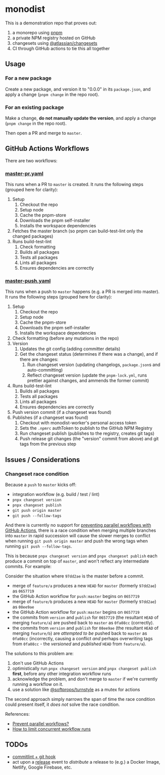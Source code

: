 # monodist

This is a demonstration repo that proves out:

1. a monorepo using [pnpm](https://pnpm.js.org/)
2. a private NPM registry hosted on GitHub
3. changesets using [@atlassian/changesets](https://github.com/atlassian/changesets)
4. CI through GitHub actions to tie this all together

## Usage

### For a new package

Create a new package, and version it to "0.0.0" in its `package.json`, and apply a change (`pnpm change` in the repo root).

### For an existing package

Make a change, **do not manually update the version**, and apply a change (`pnpm change` in the repo root).

Then open a PR and merge to `master`.

## GitHub Actions Workflows

There are two workflows:

### [master-pr.yaml](./.github/workflows/master-pr.yml)

This runs when a PR to `master` is created.
It runs the following steps (grouped here for clarity):

1. Setup
   1. Checkout the repo
   1. Setup node
   1. Cache the pnpm-store
   1. Downloads the pnpm self-installer
   1. Installs the workspace dependencies
1. Fetches the master branch (so pnpm can build-test-lint only the changed packages)
1. Runs build-test-lint
   1. Check formatting
   1. Builds all packages
   1. Tests all packages
   1. Lints all packages
   1. Ensures dependencies are correctly

### [master-push.yaml](./.github/workflows/master-push.yml)

This runs when a push to `master` happens (e.g. a PR is merged into master).
It runs the following steps (grouped here for clarity):

1. Setup
   1. Checkout the repo
   1. Setup node
   1. Cache the pnpm-store
   1. Downloads the pnpm self-installer
   1. Installs the workspace dependencies
1. Check formatting (before any mutations in the repo)
1. Version
   1. Updates the git config (adding committer details)
   1. Get the changeset status (determines if there was a change), and if there are changes:
      1. Run changeset version (updating changelogs, `package.json`s and auto-committing)
      1. Reflect changeset version (update the `pnpm-lock.yml`, runs prettier against changes, and ammends the former commit)
1. Runs build-test-lint
   1. Builds all packages
   1. Tests all packages
   1. Lints all packages
   1. Ensures dependencies are correctly
1. Push version commit (if a changeset was found)
1. Publishes (if a changeset was found)
   1. Checkout with monodist-worker's personal access token
   1. Sets the `.npmrc` authToken to publish to the GitHub NPM Registry
   1. Run changeset publish (publishes to the registry, creates git tags)
   1. Push release git changes (the "version" commit from above) and git tags from the previous step

## Issues / Considerations

### Changeset race condition

Because a `push` to `master` kicks off:

- integration workflow (e.g. build / test / lint)
- `pnpx changeset version`
- `pnpx changeset publish`
- `git push origin master`
- `git push --follow-tags`

And there is currently no support for [preventing parallel workflows with GitHub Actions](https://github.community/t/prevent-parallel-workflows/16370/7), there is a race condition when merging multiple branches into `master` in rapid succession will cause the slower merges to conflict when running `git push origin master` and push the wrong tags when running `git push --follow-tags`.

This is because `pnpx changeset version` and `pnpx changeset publish` each produce a commit on top of `master`, and won't reflect any intermediate commits. For example:

Consider the situation where `97dd2ae` is the master before a commit.

- merge of `feature/a` produces a new `HEAD` for `master` (formerly `97dd2ae`) as `0657719`
- the GitHub Action workflow for `push:master` begins on `0657719`
- merge of `feature/b` produces a new `HEAD` for `master` (formerly `97dd2ae`) as `08ee9ae`
- the GitHub Action workflow for `push:master` begins on `0657719`
- the commits from `version` and `publish` for `0657719` (the resultant `HEAD` of merging `feature/a`) are pushed back to `master` as `0fa08cc` (correctly).
- the commits from `version` and `publish` for `08ee9ae` (the resultant `HEAD` of merging `feature/b`) are _attempted to be_ pushed back to `master` as `0fa08cc` (incorrectly, causing a conflict _and_ perhaps overwriting tags from `0fa08cc` - the _versioned_ and _published_ `HEAD` from `feature/a`).

The solutions to this problem are:

1. don't use GitHub Actions
2. optimistically run `pnpx changeset version` and `pnpx changeset publish` **first**, before any other integration workflow runs
3. acknowledge the problem, and don't merge to `master` if we're currently running a workflow on it.
4. use a solution like [@softprops/turnstyle](https://github.com/softprops/turnstyle) as a mutex for actions

The second approach simply narrows the span of time the race condition could present itself, it _does not_ solve the race condition.

References:

- [Prevent parallel workflows?](https://github.community/t/prevent-parallel-workflows/16370/7)
- [How to limit concurrent workflow runs](https://github.community/t/how-to-limit-concurrent-workflow-runs/16844)

## TODOs

- [commitlint + git hook](https://github.com/conventional-changelog/commitlint)
- act upon a [release](https://docs.github.com/en/actions/reference/events-that-trigger-workflows#release) event to _distribute_ a release to (e.g.) a Docker Image, Netlify, Google Firebase, etc.
